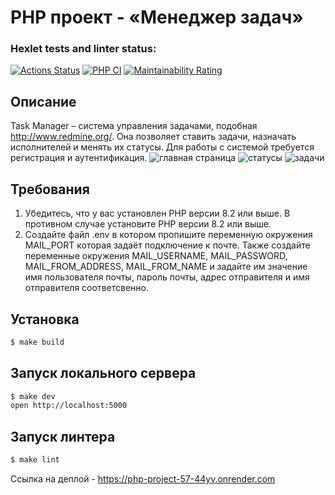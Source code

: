 # PHP проект - «Менеджер задач»
### Hexlet tests and linter status:
[![Actions Status](https://github.com/mkolotovich/php-project-57/actions/workflows/hexlet-check.yml/badge.svg)](https://github.com/mkolotovich/php-project-57/actions)
[![PHP CI](https://github.com/mkolotovich/php-project-57/actions/workflows/workflow.yml/badge.svg)](https://github.com/mkolotovich/php-project-48/actions/workflows/workflow.yml)
[![Maintainability Rating](https://sonarcloud.io/api/project_badges/measure?project=mkolotovich_php-project-57&metric=sqale_rating)](https://sonarcloud.io/summary/new_code?id=mkolotovich_php-project-57)

## Описание
Task Manager – система управления задачами, подобная http://www.redmine.org/. Она позволяет ставить задачи, назначать исполнителей и менять их статусы. Для работы с системой требуется регистрация и аутентификация.
![главная страница](https://cdn2.hexlet.io/store/derivatives/original/5c115ebd54fc50471937adbcc329d947.png)
![статусы](https://cdn2.hexlet.io/store/derivatives/original/29b62867fe159bf0d3d74696f054cd83.png)
![задачи](https://cdn2.hexlet.io/store/derivatives/original/a9f3f5f5f788fac8acd8dc5f1ea9913e.png)

## Требования
1. Убедитесь, что у вас установлен PHP версии 8.2 или выше. В противном случае установите PHP версии 8.2 или выше.
2. Создайте файл .env в котором пропишите переменную окружения MAIL_PORT которая задаёт подключение к почте. Также создайте переменные окружения MAIL_USERNAME, MAIL_PASSWORD, MAIL_FROM_ADDRESS, MAIL_FROM_NAME и задайте им значение имя пользователя почты, пароль почты, адрес отправителя и имя отправителя соответсвенно.

## Установка 

```sh
$ make build
```
## Запуск локального сервера

```sh
$ make dev
open http://localhost:5000
```

## Запуск линтера
```sh
$ make lint
```
Ссылка на деплой - https://php-project-57-44yv.onrender.com